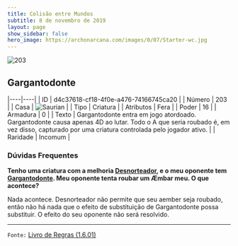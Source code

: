 ```yaml
---
title: Colisão entre Mundos
subtitle: 8 de novembro de 2019
layout: page
show_sidebar: false
hero_image: https://archonarcana.com/images/0/07/Starter-wc.jpg
---
```


![203](https://cdn.keyforgegame.com/media/card_front/pt/452_203_8MQ96V737H8F_pt.png)

## Gargantodonte

|----|----|
| ID | d4c37618-cf18-4f0e-a476-74166745ca20 |
| Número | 203 |
| Casa | ![Saurian](https://archonarcana.com/images/thumb/9/9e/Saurian_P.png/22px-Saurian_P.png "Sauro") |
| Tipo | Criatura |
| Atributos | Fera |
| Poder | 16 |
| Armadura | 0 |
| Texto | Gargantodonte entra em jogo atordoado. Gargantodonte causa apenas 4D ao lutar. Todo o A que seria roubado é, em vez disso, capturado por uma criatura controlada pelo jogador ativo. |
| Raridade | Incomum |

### Dúvidas Frequentes

**Tenho uma criatura com a melhoria [Desnorteador](/wc/149), e o
meu oponente tem [Gargantodonte](/wc/203). Meu oponente tenta
roubar um Æmbar meu. O que acontece?**

Nada acontece. Desnorteador não permite que seu aember seja
roubado, então não há nada que o efeito de substituição de
Gargantodonte possa substituir. O efeito do seu oponente não
será resolvido.

<hr/>

`Fonte:` [Livro de Regras (1.6.01)](https://drive.google.com/open?id=1YNhLKUC0xfriiMwFYpDu1Go3zPJw6gYo)

